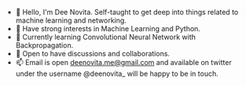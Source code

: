 - 👋 Hello, I'm Dee Novita. Self-taught to get deep into things related to machine learning and networking.
- 👀 Have strong interests in Machine Learning and Python.
- 🌱 Currently learning Convolutional Neural Network with Backpropagation.
- 💞️ Open to have discussions and collaborations.
- 📫 Email is open deenovita.me@gmail.com and available on twitter under the username @deenovita_ will be happy to be in touch.

<!---
deenovita/deenovita is a ✨ special ✨ repository because its `README.md` (this file) appears on your GitHub profile.
You can click the Preview link to take a look at your changes.
--->
